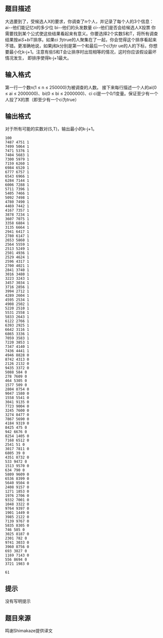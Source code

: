 


## 题目描述
大选要到了，受候选人X的要求，你调查了n个人，并记录了每个人的3个信息：
ai--他们能记忆π的多少位
bi--他们的头发数量
ci--他们是否会给候选人X投票
你需要找到某个公式使这些结果看起来有意义。你要选择2个实数S和T，将所有调查结果按ai*S+bi*T排序。如果ci
为true的人聚集在了一起，你会觉得这个排序看起来不错。更准确地说，如果j和k分别是第一个和最后一个ci为tr
ue的人的下标，你想要最小化k-j+1。注意有些S和T会让排序时出现相等的情况，这时你应该假设最坏情况发生，
即排序使得k-j+1最大。
## 输入格式
第一行一个数n(1 ≤ n ≤ 250000)为被调查的人数。
接下来每行描述一个人的ai(0 ≤ ai ≤ 2000000)、bi(0 ≤ bi ≤ 2000000)、ci
ci是一个0/1变量。保证至少有一个人投了X的票（即至少有一个ci为true）
## 输出格式
对于所有可能的实数对(S,T)，输出最小的k-j+1。

```input1
100
7487 4751 1
7499 5064 1
7471 5376 1
7404 5683 1
7300 5979 1
7159 6260 1
6984 6520 1
6777 6757 1
6543 6966 1
6284 7144 1
6006 7288 1
5711 7396 1
5405 7466 1
5092 7498 1
4780 7490 1
4469 7442 1
4167 7357 1
3878 7234 1
3607 7075 1
3358 6884 1
3135 6664 1
2941 6417 1
2780 6147 1
2653 5860 1
2564 5559 1
2513 5249 1
2501 4936 1
2529 4624 1
2596 4317 1
2700 4021 1
2841 3740 1
3016 3480 1
3223 3243 1
3457 3034 1
3716 2856 1
3994 2712 1
4289 2604 1
4595 2534 1
4908 2502 1
5220 2510 1
5531 2558 1
5833 2643 1
6122 2766 1
6393 2925 1
6642 3116 1
6865 3336 1
7059 3583 1
7220 3853 1
7347 4140 1
7436 4441 1
4946 8828 0
8742 4313 0
2126 2132 0
9435 3372 0
5088 584 0
278 7609 0
464 5305 0
1577 509 0
2804 8754 0
9047 1580 0
1558 5541 0
3041 9135 0
7723 9004 0
3245 7600 0
3274 8477 0
7867 5690 0
4184 9319 0
8425 475 0
942 6676 0
8254 1405 0
7168 6512 0
2541 51 0
3017 7811 0
6805 39 0
4351 8732 0
533 9472 0
1513 9570 0
634 790 0
5809 9609 0
6536 8399 0
5640 9504 0
2408 9157 0
1271 1853 0
1976 2706 0
9332 7001 0
1048 3322 0
9764 9397 0
1901 1449 0
3985 2122 0
7139 9767 0
5835 8305 0
746 585 0
3025 8187 0
2301 782 0
9741 3033 0
3960 8756 0
693 3827 0
1169 7143 0
556 8694 0
3721 1983 0

```
```output1
61
```

## 提示
没有写明提示
## 题目来源
鸣谢Shimakaze提供译文


